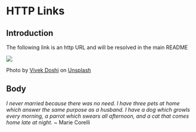 # HTTP Links

## Introduction
The following link is an http URL and will be resolved in the main README

![](https://images.unsplash.com/photo-1560939509-af421a48c187?ixid=MXwxMjA3fDB8MHxwaG90by1wYWdlfHx8fGVufDB8fHw%3D&ixlib=rb-1.2.1&auto=format&fit=crop&w=1351&q=80)

<span>Photo by <a href="https://unsplash.com/@vivekdoshi?utm_source=unsplash&amp;utm_medium=referral&amp;utm_content=creditCopyText">Vivek Doshi</a> on <a href="https://unsplash.com/s/photos/parrot?utm_source=unsplash&amp;utm_medium=referral&amp;utm_content=creditCopyText">Unsplash</a></span>

## Body
*I never married because there was no need. I have three pets at home which answer the same purpose as a husband. I have a dog which growls every morning, a parrot which swears all afternoon, and a cat that comes home late at night.* ~ Marie Corelli